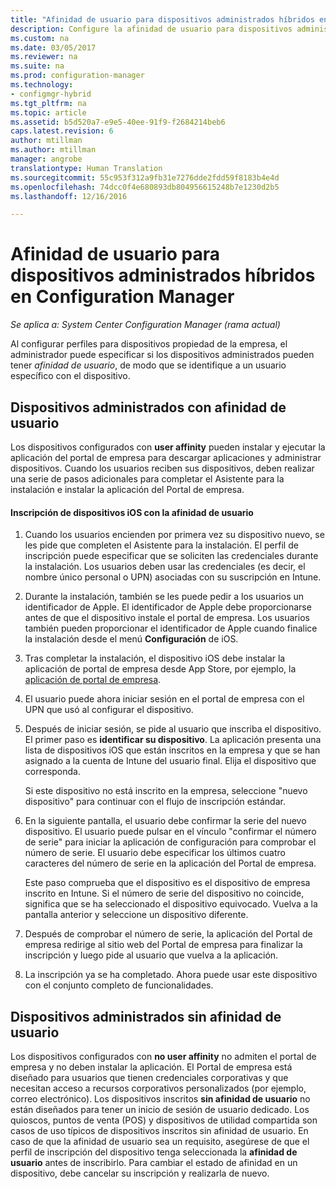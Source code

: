 ```yaml
---
title: "Afinidad de usuario para dispositivos administrados híbridos en Configuration Manager | Microsoft Docs"
description: Configure la afinidad de usuario para dispositivos administrados en Configuration Manager.
ms.custom: na
ms.date: 03/05/2017
ms.reviewer: na
ms.suite: na
ms.prod: configuration-manager
ms.technology:
- configmgr-hybrid
ms.tgt_pltfrm: na
ms.topic: article
ms.assetid: b5d520a7-e9e5-40ee-91f9-f2684214beb6
caps.latest.revision: 6
author: mtillman
ms.author: mtillman
manager: angrobe
translationtype: Human Translation
ms.sourcegitcommit: 55c953f312a9fb31e7276dde2fdd59f8183b4e4d
ms.openlocfilehash: 74dcc0f4e680893db804956615248b7e1230d2b5
ms.lasthandoff: 12/16/2016

---
```

# <a name="user-affinity-for-hybrid-managed-devices-in-configuration-manager"></a>Afinidad de usuario para dispositivos administrados híbridos en Configuration Manager

*Se aplica a: System Center Configuration Manager (rama actual)*

Al configurar perfiles para dispositivos propiedad de la empresa, el administrador puede especificar si los dispositivos administrados pueden tener *afinidad de usuario*, de modo que se identifique a un usuario específico con el dispositivo.  

##  <a name="a-namebkmkioscpa-managed-devices-with-user-affinity"></a><a name="BKMK_iOSCP"></a> Dispositivos administrados con afinidad de usuario  
 Los dispositivos configurados con **user affinity** pueden instalar y ejecutar la aplicación del portal de empresa para descargar aplicaciones y administrar dispositivos. Cuando los usuarios reciben sus dispositivos, deben realizar una serie de pasos adicionales para completar el Asistente para la instalación e instalar la aplicación del Portal de empresa.  

#### <a name="how-to-enroll-ios-devices-with-user-affinity"></a>Inscripción de dispositivos iOS con la afinidad de usuario  

1.  Cuando los usuarios encienden por primera vez su dispositivo nuevo, se les pide que completen el Asistente para la instalación. El perfil de inscripción puede especificar que se soliciten las credenciales durante la instalación. Los usuarios deben usar las credenciales (es decir, el nombre único personal o UPN) asociadas con su suscripción en Intune.  

2.  Durante la instalación, también se les puede pedir a los usuarios un identificador de Apple. El identificador de Apple debe proporcionarse antes de que el dispositivo instale el portal de empresa. Los usuarios también pueden proporcionar el identificador de Apple cuando finalice la instalación desde el menú **Configuración** de iOS.  

3.  Tras completar la instalación, el dispositivo iOS debe instalar la aplicación de portal de empresa desde App Store, por ejemplo, la [aplicación de portal de empresa](https://itunes.apple.com/us/app/id719171358).  

4.  El usuario puede ahora iniciar sesión en el portal de empresa con el UPN que usó al configurar el dispositivo.  

5.  Después de iniciar sesión, se pide al usuario que inscriba el dispositivo. El primer paso es **identificar su dispositivo**. La aplicación presenta una lista de dispositivos iOS que están inscritos en la empresa y que se han asignado a la cuenta de Intune del usuario final. Elija el dispositivo que corresponda.  

     Si este dispositivo no está inscrito en la empresa, seleccione "nuevo dispositivo" para continuar con el flujo de inscripción estándar.  

6.  En la siguiente pantalla, el usuario debe confirmar la serie del nuevo dispositivo. El usuario puede pulsar en el vínculo "confirmar el número de serie" para iniciar la aplicación de configuración para comprobar el número de serie. El usuario debe especificar los últimos cuatro caracteres del número de serie en la aplicación del Portal de empresa.  

     Este paso comprueba que el dispositivo es el dispositivo de empresa inscrito en Intune. Si el número de serie del dispositivo no coincide, significa que se ha seleccionado el dispositivo equivocado. Vuelva a la pantalla anterior y seleccione un dispositivo diferente.  

7.  Después de comprobar el número de serie, la aplicación del Portal de empresa redirige al sitio web del Portal de empresa para finalizar la inscripción y luego pide al usuario que vuelva a la aplicación.  

8.  La inscripción ya se ha completado. Ahora puede usar este dispositivo con el conjunto completo de funcionalidades.  

##  <a name="a-namebkmknouaa-managed-devices-without-user-affinity"></a><a name="BKMK_noUA"></a> Dispositivos administrados sin afinidad de usuario  
 Los dispositivos configurados con **no user affinity** no admiten el portal de empresa y no deben instalar la aplicación. El Portal de empresa está diseñado para usuarios que tienen credenciales corporativas y que necesitan acceso a recursos corporativos personalizados (por ejemplo, correo electrónico). Los dispositivos inscritos **sin afinidad de usuario** no están diseñados para tener un inicio de sesión de usuario dedicado. Los quioscos, puntos de venta (POS) y dispositivos de utilidad compartida son casos de uso típicos de dispositivos inscritos sin afinidad de usuario. En caso de que la afinidad de usuario sea un requisito, asegúrese de que el perfil de inscripción del dispositivo tenga seleccionada la **afinidad de usuario** antes de inscribirlo. Para cambiar el estado de afinidad en un dispositivo, debe cancelar su inscripción y realizarla de nuevo.

